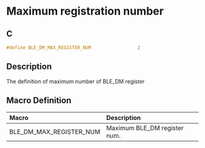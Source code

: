 # Maximum registration number

## C

```c
#define BLE_DM_MAX_REGISTER_NUM                 2
```

## Description

The definition of maximum number of BLE_DM register

## Macro Definition

|Macro|Description|
|:---|:---|
|BLE_DM_MAX_REGISTER_NUM|Maximum BLE_DM register num.|
